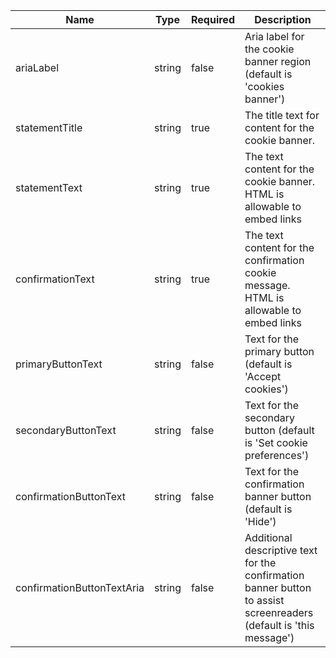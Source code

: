 | Name                       | Type   | Required | Description                                                                                                        |
| -------------------------- | ------ | -------- | ------------------------------------------------------------------------------------------------------------------ |
| ariaLabel                  | string | false    | Aria label for the cookie banner region (default is 'cookies banner')                                              |
| statementTitle             | string | true     | The title text for content for the cookie banner.                                                                  |
| statementText              | string | true     | The text content for the cookie banner. HTML is allowable to embed links                                           |
| confirmationText           | string | true     | The text content for the confirmation cookie message. HTML is allowable to embed links                             |
| primaryButtonText          | string | false    | Text for the primary button (default is 'Accept cookies')                                                          |
| secondaryButtonText        | string | false    | Text for the secondary button (default is 'Set cookie preferences')                                                       |
| confirmationButtonText     | string | false    | Text for the confirmation banner button (default is 'Hide')                                                        |
| confirmationButtonTextAria | string | false    | Additional descriptive text for the confirmation banner button to assist screenreaders (default is 'this message') |
